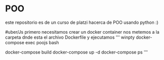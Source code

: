 # POO

este repositorio es de un curso de platzi hacerca de POO usando python :)


#uber/Js
primero necesitamos crear un docker container
nos metemos a la carpeta dnde esta el archivo Dockerfile
y ejecutamos
'''
winpty docker-compose exec poojs bash


docker-compose build
docker-compose up -d
docker-compose ps
'''
